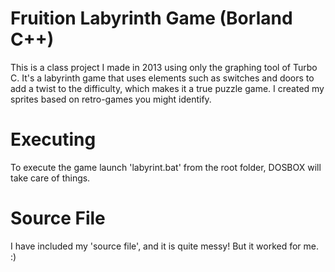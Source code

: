 # Fruition Labyrinth Game (Borland C++)

This is a class project I made in 2013 using only the graphing tool of Turbo C.
It's a labyrinth game that uses elements such as switches and doors to add a twist to the difficulty, 
which makes it a true puzzle game. I created my sprites based on retro-games you might identify.

# Executing

To execute the game launch 'labyrint.bat' from the root folder, DOSBOX will take care of things.

# Source File

I have included my 'source file', and it is quite messy! But it worked for me. :)
